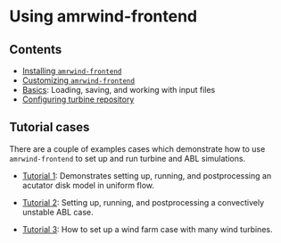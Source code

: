 # Using amrwind-frontend

## Contents
- [Installing `amrwind-frontend`](installing.md)
- [Customizing `amrwind-frontend`](customizing.md)
- [Basics](basics.md): Loading, saving, and working with input files
- [Configuring turbine repository](turbinerepo.md)

## Tutorial cases

There are a couple of examples cases which demonstrate how to use
`amrwind-frontend` to set up and run turbine and ABL simulations.

- [Tutorial 1](tutorial1/README.md): Demonstrates setting up, running,
  and postprocessing an acutator disk model in uniform flow.

- [Tutorial 2](tutorial2/README.md): Setting up, running, and
  postprocessing a convectively unstable ABL case.

- [Tutorial 3](tutorial3/README.md): How to set up a wind farm case
  with many wind turbines.




